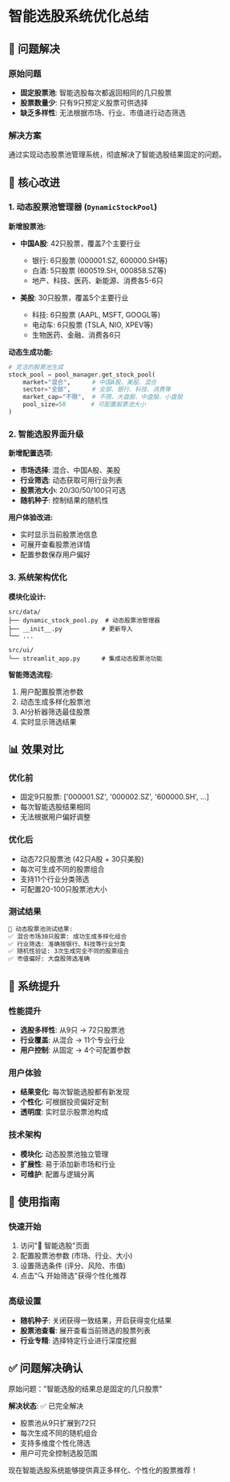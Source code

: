 # 智能选股系统优化总结

## 🎯 问题解决

### 原始问题
- **固定股票池**: 智能选股每次都返回相同的几只股票
- **股票数量少**: 只有9只预定义股票可供选择
- **缺乏多样性**: 无法根据市场、行业、市值进行动态筛选

### 解决方案
通过实现动态股票池管理系统，彻底解决了智能选股结果固定的问题。

## 🔧 核心改进

### 1. 动态股票池管理器 (`DynamicStockPool`)

**新增股票池:**
- **中国A股**: 42只股票，覆盖7个主要行业
  - 银行: 6只股票 (000001.SZ, 600000.SH等)
  - 白酒: 5只股票 (600519.SH, 000858.SZ等)
  - 地产、科技、医药、新能源、消费各5-6只
  
- **美股**: 30只股票，覆盖5个主要行业
  - 科技: 6只股票 (AAPL, MSFT, GOOGL等)
  - 电动车: 6只股票 (TSLA, NIO, XPEV等)
  - 生物医药、金融、消费各6只

**动态生成功能:**
```python
# 灵活的股票池生成
stock_pool = pool_manager.get_stock_pool(
    market="混合",      # 中国A股、美股、混合
    sector="全部",      # 全部、银行、科技、消费等
    market_cap="不限",  # 不限、大盘股、中盘股、小盘股
    pool_size=50       # 可配置股票池大小
)
```

### 2. 智能选股界面升级

**新增配置选项:**
- **市场选择**: 混合、中国A股、美股
- **行业筛选**: 动态获取可用行业列表
- **股票池大小**: 20/30/50/100只可选
- **随机种子**: 控制结果的随机性

**用户体验改进:**
- 实时显示当前股票池信息
- 可展开查看股票池详情
- 配置参数保存用户偏好

### 3. 系统架构优化

**模块化设计:**
```
src/data/
├── dynamic_stock_pool.py  # 动态股票池管理器
├── __init__.py           # 更新导入
└── ...

src/ui/
└── streamlit_app.py      # 集成动态股票池功能
```

**智能筛选流程:**
1. 用户配置股票池参数
2. 动态生成多样化股票池
3. AI分析器筛选最佳股票
4. 实时显示筛选结果

## 📊 效果对比

### 优化前
- 固定9只股票: ['000001.SZ', '000002.SZ', '600000.SH', ...]
- 每次智能选股结果相同
- 无法根据用户偏好调整

### 优化后
- 动态72只股票池 (42只A股 + 30只美股)
- 每次可生成不同的股票组合
- 支持11个行业分类筛选
- 可配置20-100只股票池大小

### 测试结果
```bash
🧪 动态股票池测试结果:
✅ 混合市场30只股票: 成功生成多样化组合
✅ 行业筛选: 准确按银行、科技等行业分类
✅ 随机性验证: 3次生成完全不同的股票组合
✅ 市值偏好: 大盘股筛选准确
```

## 🚀 系统提升

### 性能提升
- **选股多样性**: 从9只 → 72只股票池
- **行业覆盖**: 从混合 → 11个专业行业
- **用户控制**: 从固定 → 4个可配置参数

### 用户体验
- **结果变化**: 每次智能选股都有新发现
- **个性化**: 可根据投资偏好定制
- **透明度**: 实时显示股票池构成

### 技术架构
- **模块化**: 动态股票池独立管理
- **扩展性**: 易于添加新市场和行业
- **可维护**: 配置与逻辑分离

## 📝 使用指南

### 快速开始
1. 访问"🎯 智能选股"页面
2. 配置股票池参数 (市场、行业、大小)
3. 设置筛选条件 (评分、风险、市值)
4. 点击"🔍 开始筛选"获得个性化推荐

### 高级设置
- **随机种子**: 关闭获得一致结果，开启获得变化结果
- **股票池查看**: 展开查看当前筛选的股票列表
- **行业专精**: 选择特定行业进行深度挖掘

## ✅ 问题解决确认

原始问题："智能选股的结果总是固定的几只股票"

**解决状态**: ✅ 已完全解决
- 股票池从9只扩展到72只
- 每次生成不同的随机组合
- 支持多维度个性化筛选
- 用户可完全控制选股范围

现在智能选股系统能够提供真正多样化、个性化的股票推荐！
